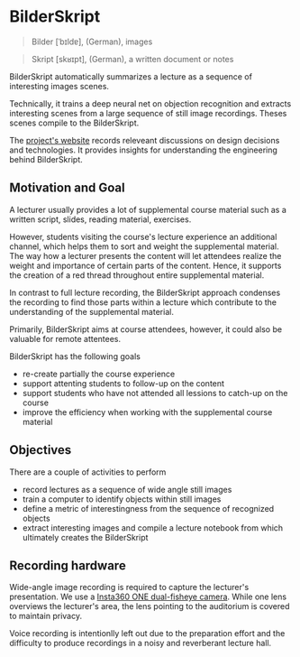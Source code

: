# BilderSkript

> Bilder [ˈbɪldɐ], (German), images

> Skript [skʁɪpt], (German), a written document or notes

BilderSkript automatically summarizes a lecture as a sequence of interesting images scenes.

Technically, it trains a deep neural net on objection recognition and extracts interesting scenes from a large sequence of still image recordings. Theses scenes compile to the BilderSkript.

The [project's website](http://cdeck3r.com/BilderSkript) records releveant discussions on design decisions and technologies. It provides insights for understanding the engineering behind BilderSkript. 

## Motivation and Goal

A lecturer usually provides a lot of supplemental course material such as a written script, slides, reading material, exercises. 

However, students visiting the course's lecture experience an additional channel, which helps them to sort and weight the supplemental material. The way how a lecturer presents the content will let attendees realize the weight and importance of certain parts of the content. Hence, it supports the creation of a red thread throughout entire supplemental material.

In contrast to full lecture recording, the BilderSkript approach condenses the recording to find those parts within a lecture which contribute to the understanding of the supplemental material.

Primarily, BilderSkript aims at course attendees, however, it could also be valuable for remote attentees.

BilderSkript has the following goals

* re-create partially the course experience
* support attenting students to follow-up on the content
* support students who have not attended all lessions to catch-up on the course
* improve the efficiency when working with the supplemental course material


## Objectives

There are a couple of activities to perform 

* record lectures as a sequence of wide angle still images
* train a computer to identify objects within still images
* define a metric of interestingness from the sequence of recognized objects 
* extract interesting images and compile a lecture notebook from which ultimately creates the BilderSkript

## Recording hardware

Wide-angle image recording is required to capture the lecturer's presentation. We use a [Insta360 ONE dual-fisheye camera](https://www.insta360.com/product/insta360-one/). While one lens overviews the lecturer's area, the lens pointing to the auditorium is covered to maintain privacy. 

Voice recording is intentionlly left out due to the preparation effort and the difficulty to produce recordings in a noisy and reverberant lecture hall. 